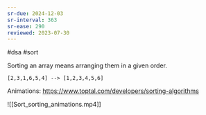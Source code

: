 ```yaml
---
sr-due: 2024-12-03
sr-interval: 363
sr-ease: 290
reviewed: 2023-07-30
---
```


#dsa #sort

Sorting an array means arranging them in a given order.

```
[2,3,1,6,5,4] --> [1,2,3,4,5,6]
```

Animations: https://www.toptal.com/developers/sorting-algorithms

![[Sort_sorting_animations.mp4]]
